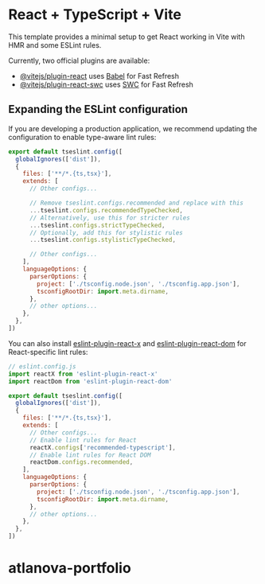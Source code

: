 # React + TypeScript + Vite

This template provides a minimal setup to get React working in Vite with HMR and some ESLint rules.

Currently, two official plugins are available:

- [@vitejs/plugin-react](https://github.com/vitejs/vite-plugin-react/blob/main/packages/plugin-react) uses [Babel](https://babeljs.io/) for Fast Refresh
- [@vitejs/plugin-react-swc](https://github.com/vitejs/vite-plugin-react/blob/main/packages/plugin-react-swc) uses [SWC](https://swc.rs/) for Fast Refresh

## Expanding the ESLint configuration

If you are developing a production application, we recommend updating the configuration to enable type-aware lint rules:

```js
export default tseslint.config([
  globalIgnores(['dist']),
  {
    files: ['**/*.{ts,tsx}'],
    extends: [
      // Other configs...

      // Remove tseslint.configs.recommended and replace with this
      ...tseslint.configs.recommendedTypeChecked,
      // Alternatively, use this for stricter rules
      ...tseslint.configs.strictTypeChecked,
      // Optionally, add this for stylistic rules
      ...tseslint.configs.stylisticTypeChecked,

      // Other configs...
    ],
    languageOptions: {
      parserOptions: {
        project: ['./tsconfig.node.json', './tsconfig.app.json'],
        tsconfigRootDir: import.meta.dirname,
      },
      // other options...
    },
  },
])
```

You can also install [eslint-plugin-react-x](https://github.com/Rel1cx/eslint-react/tree/main/packages/plugins/eslint-plugin-react-x) and [eslint-plugin-react-dom](https://github.com/Rel1cx/eslint-react/tree/main/packages/plugins/eslint-plugin-react-dom) for React-specific lint rules:

```js
// eslint.config.js
import reactX from 'eslint-plugin-react-x'
import reactDom from 'eslint-plugin-react-dom'

export default tseslint.config([
  globalIgnores(['dist']),
  {
    files: ['**/*.{ts,tsx}'],
    extends: [
      // Other configs...
      // Enable lint rules for React
      reactX.configs['recommended-typescript'],
      // Enable lint rules for React DOM
      reactDom.configs.recommended,
    ],
    languageOptions: {
      parserOptions: {
        project: ['./tsconfig.node.json', './tsconfig.app.json'],
        tsconfigRootDir: import.meta.dirname,
      },
      // other options...
    },
  },
])
```
# atlanova-portfolio
